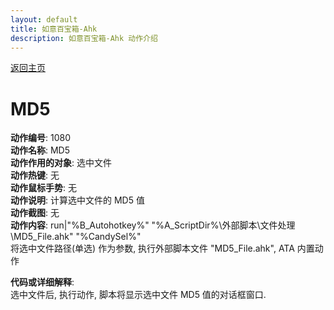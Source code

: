 ```yaml
---
layout: default
title: 如意百宝箱-Ahk
description: 如意百宝箱-Ahk 动作介绍
---
```

<link rel="stylesheet" href="../Actions/css/atom-one-light.min.css">
<script src="../Actions/js/highlight.min.js"></script>
<script>hljs.highlightAll();</script>

[返回主页](../index.md)

# [](#header-2) MD5

**动作编号**: 1080  
**动作名称**: MD5  
**动作作用的对象**: 选中文件  
**动作热键**: 无  
**动作鼠标手势**: 无  
**动作说明**: 计算选中文件的 MD5 值  
**动作截图**: 无  
**动作内容**: run|"%B_Autohotkey%" "%A_ScriptDir%\外部脚本\文件处理\MD5_File.ahk" "%CandySel%"  
将选中文件路径(单选) 作为参数, 执行外部脚本文件 "MD5_File.ahk", ATA 内置动作  

**代码或详细解释**:  
选中文件后, 执行动作, 脚本将显示选中文件 MD5 值的对话框窗口.  